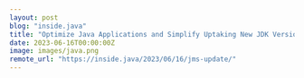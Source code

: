 ```yaml
---
layout: post
blog: "inside.java"
title: "Optimize Java Applications and Simplify Uptaking New JDK Versions with Java Management Service"
date: 2023-06-16T00:00:00Z
image: images/java.png
remote_url: "https://inside.java/2023/06/16/jms-update/"
---
```

